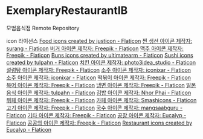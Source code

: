 # ExemplaryRestaurantIB
모범음식점 Remote Repository

icon 라이선스
<a href="https://www.flaticon.com/free-icons/food" title="food icons">Food icons created by justicon - Flaticon</a>
<a href="https://www.flaticon.com/kr/free-icons/-" title="찐 생선 아이콘">찐 생선 아이콘  제작자: surang - Flaticon</a>
<a href="https://www.flaticon.com/kr/free-icons/" title="버거 아이콘">버거 아이콘  제작자: Freepik - Flaticon</a>
<a href="https://www.flaticon.com/kr/free-icons/" title="맥주 아이콘">맥주 아이콘  제작자: Freepik - Flaticon</a>
<a href="https://www.flaticon.com/free-icons/buns" title="buns icons">Buns icons created by ultimatearm - Flaticon</a>
<a href="https://www.flaticon.com/free-icons/sushi" title="sushi icons">Sushi icons created by tulpahn - Flaticon</a>
<a href="https://www.flaticon.com/kr/free-icons/" title="치킨 아이콘">치킨 아이콘  제작자: photo3idea_studio - Flaticon</a>
<a href="https://www.flaticon.com/kr/free-icons/" title="설렁탕 아이콘">설렁탕 아이콘  제작자: Freepik - Flaticon</a>
<a href="https://www.flaticon.com/kr/free-icons/" title="소주 아이콘">소주 아이콘  제작자: iconixar - Flaticon</a>
<a href="https://www.flaticon.com/kr/free-icons/" title="소주 아이콘">소주 아이콘  제작자: iconixar - Flaticon</a>
<a href="https://www.flaticon.com/kr/free-icons/" title="떡볶이 아이콘">떡볶이 아이콘  제작자: Freepik - Flaticon</a>
<a href="https://www.flaticon.com/kr/free-icons/" title="복어 아이콘">복어 아이콘  제작자: Freepik - Flaticon</a>
<a href="https://www.flaticon.com/kr/free-icons/" title="냉면 아이콘">냉면 아이콘  제작자: Freepik - Flaticon</a>
<a href="https://www.flaticon.com/kr/free-icons/-" title="일본 음식 아이콘">일본 음식 아이콘  제작자: tulpahn - Flaticon</a>
<a href="https://www.flaticon.com/kr/free-icons/" title="김밥 아이콘">김밥 아이콘  제작자: Nhor Phai - Flaticon</a>
<a href="https://www.flaticon.com/kr/free-icons/" title="뷔페 아이콘">뷔페 아이콘  제작자: Freepik - Flaticon</a>
<a href="https://www.flaticon.com/kr/free-icons/" title="카페 아이콘">카페 아이콘  제작자: Smashicons - Flaticon</a>
<a href="https://www.flaticon.com/kr/free-icons/" title="고기 아이콘">고기 아이콘  제작자: Freepik - Flaticon</a>
<a href="https://www.flaticon.com/kr/free-icons/" title="국수 아이콘">국수 아이콘  제작자: mangsaabguru - Flaticon</a>
<a href="https://www.flaticon.com/kr/free-icons/" title="기타 아이콘">기타 아이콘  제작자: Freepik - Flaticon</a>
<a href="https://www.flaticon.com/kr/free-icons/" title="공장 아이콘">공장 아이콘  제작자: Eucalyp - Flaticon</a>
<a href="https://www.flaticon.com/kr/free-icons/" title="공공의 아이콘">공공의 아이콘  제작자: Freepik - Flaticon</a>
<a href="https://www.flaticon.com/free-icons/restaurant" title="restaurant icons">Restaurant icons created by Eucalyp - Flaticon</a>
